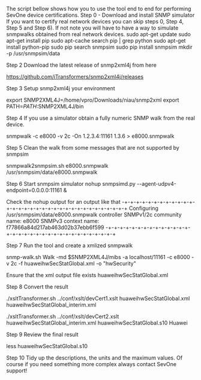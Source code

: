 The script bellow shows how you to use the tool end to end for performing SevOne device certifications. 
Step 0 - Download and install SNMP simulator 
If you want to certify real network devices you can skip steps 0, Step 4, Step 5 and Step 6). 
If not note you will have to have a way to simulate snmpwalks obtained from real network devices. 
sudo apt-get update
sudo apt-get install pip
sudo apt-cache search pip | grep python
sudo apt-get install python-pip
sudo pip search snmpsim
sudo pip install snmpsim
mkdir -p /usr/snmpsim/data


Step 2 Download the latest release of snmp2xml4j from here

https://github.com/iTransformers/snmp2xml4j/releases 

Step 3 Setup snmp2xml4j your environment 

export SNMP2XML4J=/home/vpro/Downloads/niau/snmp2xml
export PATH=$PATH:$SNMP2XML4J/bin

Step 4 If you use a simulator obtain a fully numeric SNMP walk from the real device. 

snmpwalk -c e8000 -v 2c -On 1.2.3.4:11161 1.3.6 > e8000.snmpwalk 

Step 5 Clean the walk from some messages that are not supported by snmpsim 

snmpwalk2snmpsim.sh e8000.snmpwalk /usr/snmpsim/data/e8000.snmpwalk

Step 6 Start snmpsim simulator 
nohup snmpsimd.py --agent-udpv4-endpoint=0.0.0.0:11161 & 

Check the nohup output for an output like that
-+-+-+-+-+-+-+-+-+-+-+-+-+-+-+-+-+-+-+-+-+-+-+-+-+-+-+-+-+-+-+-+-+
Configuring /usr/snmpsim/data/e8000.snmpwalk controller
SNMPv1/2c community name: e8000
SNMPv3 context name: f77866a84d217ab463d02b37ebb6f599
-+-+-+-+-+-+-+-+-+-+-+-+-+-+-+-+-+-+-+-+-+-+-+-+-+-+-+-+-+-+-+-+-+

Step 7 Run the tool and create a xmlized snmpwalk 

snmp-walk.sh Walk -md $SNMP2XML4J/mibs -a localhost/11161 -c e8000 -v 2c -f huaweihwSecStatGlobal.xml -o "hwSecurity" 

Ensure that the xml output file exists huaweihwSecStatGlobal.xml 


Step 8 Convert the result 

./xsltTransformer.sh ../conf/xslt/devCert1.xslt huaweihwSecStatGlobal.xml huaweihwSecStatGlobal_interim.xml

./xsltTransformer.sh ../conf/xslt/devCert2.xslt huaweihwSecStatGlobal_interim.xml huaweihwSecStatGlobal.s10 Huawei
  
  
Step 9 Review the final result 

less huaweihwSecStatGlobal.s10 

Step 10 Tidy up the descriptions, the units and the maximum values. 
Of course if you need something more complex always contact SevOne support!
